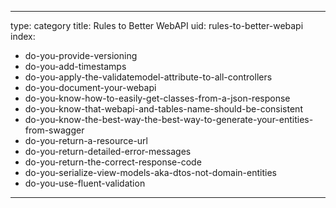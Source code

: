 
---
type: category
title: Rules to Better WebAPI
uid: rules-to-better-webapi
index:
 - do-you-provide-versioning
 - do-you-add-timestamps
 - do-you-apply-the-validatemodel-attribute-to-all-controllers
 - do-you-document-your-webapi
 - do-you-know-how-to-easily-get-classes-from-a-json-response
 - do-you-know-that-webapi-and-tables-name-should-be-consistent
 - do-you-know-the-best-way-the-best-way-to-generate-your-entities-from-swagger
 - do-you-return-a-resource-url
 - do-you-return-detailed-error-messages
 - do-you-return-the-correct-response-code
 - do-you-serialize-view-models-aka-dtos-not-domain-entities
 - do-you-use-fluent-validation
---



